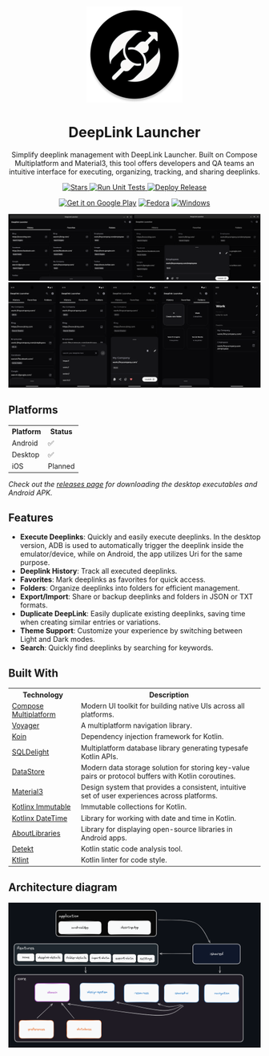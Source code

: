 <p align="center">
  <img src="androidApp/src/main/res/mipmap-xxxhdpi/ic_launcher_round.webp" alt="DeepLink Launcher Logo" />
</p>

<h1 align="center">DeepLink Launcher</h1>

<p align="center">
  Simplify deeplink management with DeepLink Launcher. Built on Compose Multiplatform and Material3, this tool offers developers and QA teams an intuitive interface for executing, organizing, tracking, and sharing deeplinks.
</p>

<p align="center">
  <a href="https://github.com/FelipeKoga/deeplink-launcher/stargazers">
    <img src="https://img.shields.io/github/stars/FelipeKoga/deeplink-launcher" alt="Stars" />
  </a>
  <a href="https://github.com/FelipeKoga/deeplink-launcher/actions/workflows/run-tests.yml">
    <img src="https://github.com/FelipeKoga/deeplink-launcher/actions/workflows/run-tests.yml/badge.svg" alt="Run Unit Tests" />
  </a>
  <a href="https://github.com/FelipeKoga/deeplink-launcher/actions/workflows/deploy-release.yml">
    <img src="https://github.com/FelipeKoga/deeplink-launcher/actions/workflows/deploy-release.yml/badge.svg" alt="Deploy Release" />
  </a>
</p>

<p align="center">
  <a href='https://play.google.com/store/apps/details?id=dev.koga.deeplinklauncher.android'><img alt='Get it on Google Play' src='https://img.shields.io/badge/Android-3DDC84?style=for-the-badge&logo=android&logoColor=white'/></a>
  <a href='https://github.com/FelipeKoga/deeplink-launcher/releases'><img alt="Fedora" src='https://img.shields.io/badge/Fedora-294172?style=for-the-badge&logo=fedora&logoColor=white'/></a>
  <a href='https://github.com/FelipeKoga/deeplink-launcher/releases'><img alt='Windows' src='https://img.shields.io/badge/Windows-0078D6?style=for-the-badge&logo=windows&logoColor=white'/></a>
</p>

![Screenshot 1](docs/screenshots/android.png)
![Screenshot 2](docs/screenshots/desktop.png)

## Platforms

<div>
  <table>
    <tr>
      <th>Platform</th>
      <th>Status</th>
    </tr>
    <tr>
      <td>Android</td>
      <td>✅</td>
    </tr>
    <tr>
      <td>Desktop</td>
      <td>✅</td>
    </tr>
    <tr>
      <td>iOS</td>
      <td>Planned</td>
    </tr>
  </table>

  <i>Check out the <a href="https://github.com/FelipeKoga/deeplink-launcher/releases">releases page</a> for downloading the desktop executables and Android APK.</i>
</div>

## Features
- **Execute Deeplinks**: Quickly and easily execute deeplinks. In the desktop version, ADB is used to automatically trigger the deeplink inside the emulator/device, while on Android, the app utilizes Uri for the same purpose.
- **Deeplink History**: Track all executed deeplinks.
- **Favorites**: Mark deeplinks as favorites for quick access.
- **Folders**: Organize deeplinks into folders for efficient management.
- **Export/Import**: Share or backup deeplinks and folders in JSON or TXT formats.
- **Duplicate DeepLink**: Easily duplicate existing deeplinks, saving time when creating similar entries or variations.
- **Theme Support**: Customize your experience by switching between Light and Dark modes.
- **Search**: Quickly find deeplinks by searching for keywords.

## Built With
<div>
  <table>
    <tr>
      <th>Technology</th>
      <th>Description</th>
    </tr>
    <tr>
      <td><a href="https://github.com/JetBrains/compose-jb">Compose Multiplatform</a></td>
      <td>Modern UI toolkit for building native UIs across all platforms.</td>
    </tr>
    <tr>
      <td><a href="https://github.com/adrielcafe/voyager">Voyager</a></td>
      <td>A multiplatform navigation library.</td>
    </tr>
    <tr>
      <td><a href="https://insert-koin.io/">Koin</a></td>
      <td>Dependency injection framework for Kotlin.</td>
    </tr>
    <tr>
      <td><a href="https://cashapp.github.io/sqldelight/">SQLDelight</a></td>
      <td>Multiplatform database library generating typesafe Kotlin APIs.</td>
    </tr>
    <tr>
      <td><a href="https://developer.android.com/jetpack/androidx/releases/datastore">DataStore</a></td>
      <td>Modern data storage solution for storing key-value pairs or protocol buffers with Kotlin coroutines.</td>
    </tr>
    <tr>
      <td><a href="https://m3.material.io/">Material3</a></td>
      <td>Design system that provides a consistent, intuitive set of user experiences across platforms.</td>
    </tr>
    <tr>
      <td><a href="https://github.com/Kotlin/kotlinx.collections.immutable">Kotlinx Immutable</a></td>
      <td>Immutable collections for Kotlin.</td>
    </tr>
    <tr>
      <td><a href="https://github.com/Kotlin/kotlinx-datetime">Kotlinx DateTime</a></td>
      <td>Library for working with date and time in Kotlin.</td>
    </tr>
    <tr>
      <td><a href="https://github.com/mikepenz/AboutLibraries">AboutLibraries</a></td>
      <td>Library for displaying open-source libraries in Android apps.</td>
    </tr>
    <tr>
      <td><a href="https://github.com/detekt/detekt">Detekt</a></td>
      <td>Kotlin static code analysis tool.</td>
    </tr>
    <tr>
      <td><a href="https://github.com/pinterest/ktlint">Ktlint</a></td>
      <td>Kotlin linter for code style.</td>
    </tr>
  </table>
</div>

## Architecture diagram

![Architecture Diagram](docs/diagram/architecture_diagram.png)
